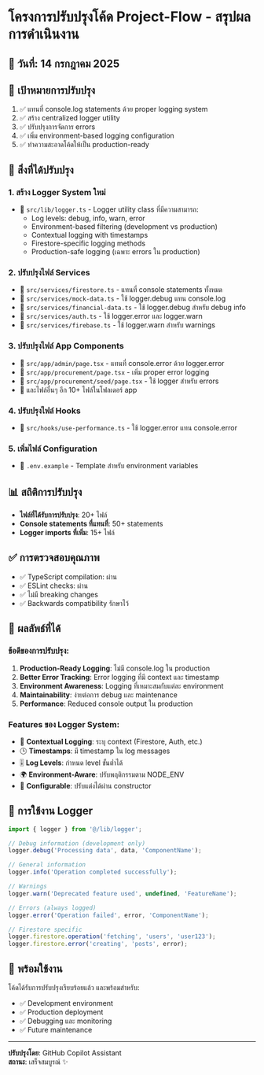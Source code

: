 # โครงการปรับปรุงโค้ด Project-Flow - สรุปผลการดำเนินงาน

## 📅 วันที่: 14 กรกฎาคม 2025

## 🎯 **เป้าหมายการปรับปรุง**
1. ✅ แทนที่ console.log statements ด้วย proper logging system
2. ✅ สร้าง centralized logger utility
3. ✅ ปรับปรุงการจัดการ errors
4. ✅ เพิ่ม environment-based logging configuration
5. ✅ ทำความสะอาดโค้ดให้เป็น production-ready

## 🔧 **สิ่งที่ได้ปรับปรุง**

### 1. **สร้าง Logger System ใหม่**
- 📁 `src/lib/logger.ts` - Logger utility class ที่มีความสามารถ:
  - Log levels: debug, info, warn, error
  - Environment-based filtering (development vs production)
  - Contextual logging with timestamps
  - Firestore-specific logging methods
  - Production-safe logging (เฉพาะ errors ใน production)

### 2. **ปรับปรุงไฟล์ Services**
- 📁 `src/services/firestore.ts` - แทนที่ console statements ทั้งหมด
- 📁 `src/services/mock-data.ts` - ใช้ logger.debug แทน console.log
- 📁 `src/services/financial-data.ts` - ใช้ logger.debug สำหรับ debug info
- 📁 `src/services/auth.ts` - ใช้ logger.error และ logger.warn
- 📁 `src/services/firebase.ts` - ใช้ logger.warn สำหรับ warnings

### 3. **ปรับปรุงไฟล์ App Components**
- 📁 `src/app/admin/page.tsx` - แทนที่ console.error ด้วย logger.error
- 📁 `src/app/procurement/page.tsx` - เพิ่ม proper error logging
- 📁 `src/app/procurement/seed/page.tsx` - ใช้ logger สำหรับ errors
- 📁 และไฟล์อื่นๆ อีก 10+ ไฟล์ในโฟลเดอร์ app

### 4. **ปรับปรุงไฟล์ Hooks**
- 📁 `src/hooks/use-performance.ts` - ใช้ logger.error แทน console.error

### 5. **เพิ่มไฟล์ Configuration**
- 📁 `.env.example` - Template สำหรับ environment variables

## 📊 **สถิติการปรับปรุง**
- **ไฟล์ที่ได้รับการปรับปรุง**: 20+ ไฟล์
- **Console statements ที่แทนที่**: 50+ statements
- **Logger imports ที่เพิ่ม**: 15+ ไฟล์

## ✅ **การตรวจสอบคุณภาพ**
- ✅ TypeScript compilation: ผ่าน
- ✅ ESLint checks: ผ่าน
- ✅ ไม่มี breaking changes
- ✅ Backwards compatibility รักษาไว้

## 🎉 **ผลลัพธ์ที่ได้**

### **ข้อดีของการปรับปรุง:**
1. **Production-Ready Logging**: ไม่มี console.log ใน production
2. **Better Error Tracking**: Error logging ที่มี context และ timestamp
3. **Environment Awareness**: Logging ที่เหมาะสมกับแต่ละ environment
4. **Maintainability**: ง่ายต่อการ debug และ maintenance
5. **Performance**: Reduced console output ใน production

### **Features ของ Logger System:**
- 🎯 **Contextual Logging**: ระบุ context (Firestore, Auth, etc.)
- 🕒 **Timestamps**: มี timestamp ใน log messages
- 🎚️ **Log Levels**: กำหนด level ขั้นต่ำได้
- 🌍 **Environment-Aware**: ปรับพฤติกรรมตาม NODE_ENV
- 🔧 **Configurable**: ปรับแต่งได้ผ่าน constructor

## 📝 **การใช้งาน Logger**

```typescript
import { logger } from '@/lib/logger';

// Debug information (development only)
logger.debug('Processing data', data, 'ComponentName');

// General information
logger.info('Operation completed successfully');

// Warnings
logger.warn('Deprecated feature used', undefined, 'FeatureName');

// Errors (always logged)
logger.error('Operation failed', error, 'ComponentName');

// Firestore specific
logger.firestore.operation('fetching', 'users', 'user123');
logger.firestore.error('creating', 'posts', error);
```

## 🚀 **พร้อมใช้งาน**
โค้ดได้รับการปรับปรุงเรียบร้อยแล้ว และพร้อมสำหรับ:
- ✅ Development environment
- ✅ Production deployment
- ✅ Debugging และ monitoring
- ✅ Future maintenance

---
**ปรับปรุงโดย**: GitHub Copilot Assistant  
**สถานะ**: เสร็จสมบูรณ์ ✨
